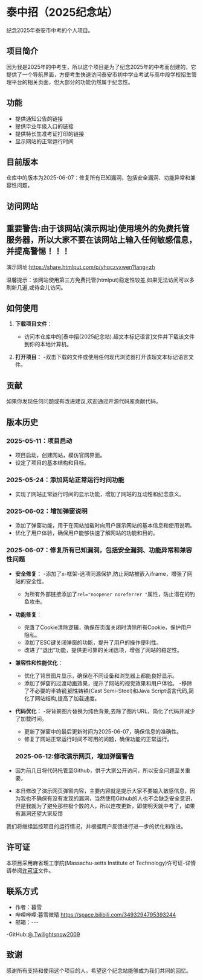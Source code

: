 # 泰中招（2025纪念站）

纪念2025年泰安市中考的个人项目。

## 项目简介

因为我是2025年的中考生，所以这个项目是为了纪念2025年的中考而创建的，它提供了一个导航界面，方便考生快速访问泰安市初中学业考试与高中段学校招生管理平台的相关页面，但大部分的功能仍然属于纪念性。

## 功能

- 提供通知公告的链接
- 提供毕业年级入口的链接
- 提供特长生准考证打印的链接
- 显示网站的正常运行时间

## 目前版本
仓库中的版本为2025-06-07：修复所有已知漏洞，包括安全漏洞、功能异常和兼容性问题。

## 访问网站

## 重要警告:由于该网站(演示网址)使用境外的免费托管服务器，所以大家不要在该网站上输入任何敏感信息，并提高警惕！！！

演示网址:https://share.htmlput.com/p/yhqczvxwen?lang=zh

温馨提示：该网站使用第三方免费托管(htmlput)稳定性较差,如果无法访问可以多刷新几遍,或待会儿访问。

## 如何使用
1. **下载项目文件**：
   - 访问本仓库中的[泰中招(2025纪念站).超文本标记语言]文件并下载该文件到你的本地计算机。

3. **打开项目**：
   -双击下载的文件或使用任何现代浏览器打开该超文本标记语言文件。


## 贡献

如果你发现任何问题或有改进建议,欢迎通过开源代码库贡献代码。

## 版本历史

### 2025-05-11：项目启动
- 项目启动，创建网站，模仿官网界面。
- 设定了项目的基本结构和目标。

### 2025-05-24：添加网站正常运行时间功能
- 实现了网站正常运行时间的显示功能，增加了网站的互动性和纪念意义。

### 2025-06-02：增加弹窗说明
- 添加了弹窗功能，用于在网站加载时向用户展示网站的基本信息和使用说明。
- 优化了用户体验，确保用户能够快速了解网站的功能和目的。

### 2025-06-07：修复所有已知漏洞，包括安全漏洞、功能异常和兼容性问题
- **安全修复**：
  -添加了x-框架-选项同源保护,防止网站被嵌入iframe，增强了网站的安全性。
  - 为所有外部链接添加了`rel="noopener noreferrer "`属性，防止潜在的钓鱼攻击。

- **功能修复**：
  - 完善了Cookie清除逻辑，确保在页面关闭时清除所有Cookie，保护用户隐私。
  - 添加了ESC键关闭弹窗的功能，提升了用户的操作便利性。
  - 改进了“退出”功能，提供更可靠的关闭选项，增强了网站的稳定性。

- **兼容性和性能优化**：
  - 优化了背景图片显示，确保在不同设备和浏览器上都能良好显示。
  - 添加了弹窗的过渡动画效果，提升了网站的视觉效果和用户体验。
  -移除了不必要的半铸钢ˌ钢性铸铁(Cast Semi-Steel)和Java Script语言代码,简化了网站结构,提高了加载速度。

- **代码优化**：
  -将背景图片替换为纯色背景,去除了图片URL，简化了代码并减少了加载时间。
  - 更新了弹窗中的最后更新时间为2025-06-07，确保信息的准确性。
  - 修复了网站正常运行时间不可用的问题，确保功能的正常运行。

  ### 2025-06-12:修改演示网页，增加弹窗警告
- ​因为前几日将代码托管至Github，供于大家公开访问，所以安全问题至关重要。
-  本日修改了演示网页弹窗内容，主要内容就是提示大家不要输入敏感信息，因为我也不确保有没有发现的漏洞，当然使用Github的人也不会缺乏安全意识，但是我就为了避免那些极个数的人，所以连夜更新，即使明天就中考了，如果有漏洞还望大家反馈

我们将继续监控项目的运行情况，并根据用户反馈进行进一步的优化和改进。

## 许可证

本项目采用麻省理工学院(Massachu-setts Institute of Technology)许可证-详情请参阅[许可证](许可证)文件。

## 联系方式

- 作者：暮雪
- 哔哩哔哩:暮雪微晴
https://space.bilibili.com/3493294795393244
- 邮箱：---
  
-GitHub:[@ Twilightsnow2009](https://github.com/Twilightsnow2009)

## 致谢

感谢所有支持和使用这个项目的人，希望这个纪念站能够成为我们共同的回忆。
